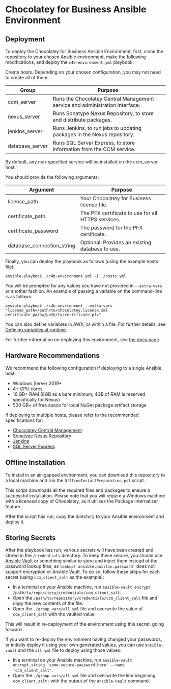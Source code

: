 # Chocolatey for Business Ansible Environment

## Deployment

To deploy the Chocolatey for Business Ansible Environment, first, clone the repository to your chosen Ansible environment, make the following modifications, and deploy the `c4b-environment.yml` playbook.

Create hosts. Depending on your chosen configuration, you may not need to create all of them:

| Group           | Purpose                                                                      |
| --------------- | ---------------------------------------------------------------------------- |
| ccm_server      | Runs the Chocolatey Central Management service and administration interface. |
| nexus_server    | Runs Sonatype Nexus Repository, to store and distribute packages.            |
| jenkins_server  | Runs Jenkins, to run jobs to updating packages in the Nexus repository.      |
| database_server | Runs SQL Server Express, to store information from the CCM service.          |

By default, any non-specified service will be installed on the ccm_server host.

You should provide the following arguments:

| Argument                   | Purpose                                            |
| -------------------------- | -------------------------------------------------- |
| license_path               | Your Chocolatey for Business license file.         |
| certificate_path           | The PFX certificate to use for all HTTPS services. |
| certificate_password       | The password for the PFX certificate.              |
| database_connection_string | Optional: Provides an existing database to use.    |

Finally, you can deploy the playbook as follows (using the example hosts file):

`ansible-playbook ./c4b-environment.yml -i ./hosts.yml`

You will be prompted for any values you have not provided in `--extra-vars` or another fashion. An example of passing a variable on the command-line is as follows:

`ansible-playbook ./c4b-environment --extra-vars "license_path=/path/to/chocolatey.license.xml certificate_path=/path/to/certificate.pfx"`

You can also define variables in AWX, or within a file. For further details, see [Defining variables at runtime](https://docs.ansible.com/ansible/latest/playbook_guide/playbooks_variables.html#passing-variables-on-the-command-line).

For further information on deploying this environment, see [the docs page](https://docs.chocolatey.org/en-us/c4b-environments/ansible/).

## Hardware Recommendations

We recommend the following configuration if deploying to a single Ansible host:

-  Windows Server 2019+
-  4+ CPU cores
-  16 GB+ RAM (8GB as a bare minimum; 4GB of RAM is reserved specifically for Nexus)
-  500 GB+ of free space for local NuGet package artifact storage

If deploying to multiple hosts, please refer to the recommended specifications for:

- [Chocolatey Central Management](https://docs.chocolatey.org/en-us/central-management/setup/#high-level-requirements)
- [Sonatype Nexus Repository](https://help.sonatype.com/repomanager3/product-information/sonatype-nexus-repository-system-requirements)
- [Jenkins](https://www.jenkins.io/doc/book/installing/windows/#prerequisites)
- [SQL Server Express](https://www.microsoft.com/en-us/download/details.aspx?id=104781)

## Offline Installation

To install in an air-gapped environment, you can download this repository to a local machine and run the `OfflineInstallPreparation.ps1` script.

This script downloads all the required files and packages to ensure a successful installation. Please note that you will require a Windows machine with a licensed copy of Chocolatey, as it utilises the Package Internalizer feature.

After the script has run, copy the directory to your Ansible environment and deploy it.

## Storing Secrets

After the playbook has run, various secrets will have been created and stored in the `/credentials` directory. To keep these secure, you should use [Ansible Vault](https://docs.ansible.com/ansible/latest/vault_guide/index.html) or something similar to store and inject them instead of the password lookup files, as `lookup('ansible.builtin.password'` does not support encryption or Ansible Vault. To do so, follow these steps for each secret (using `ccm_client_salt` as the example):

- In a terminal on your Ansible machine, run `ansible-vault encrypt /path/to/repository/credentials/ccm_client_salt`.
- Open the `/path/to/repository/credentials/ccm_client_salt` file and copy the new contents of the file.
- Open the `./group_vars/all.yml` file and overwrite the value of `ccm_client_salt` with the vaulted value.

This will result in re-deployment of the environment using this secret, going forward.

If you want to re-deploy the environment having changed your passwords, or initially deploy it using your own generated values, you can use `ansible-vault` and the `all.yml` file to deploy using those values.

- In a terminal on your Ansible machine, run `ansible-vault encrypt_string 'some-secure-password-here' --name 'ccm_client_salt'`.
- Open the `./group_vars/all.yml` file and overwrite the line beginning `ccm_client_salt:` with the output of the `ansible-vault` command.